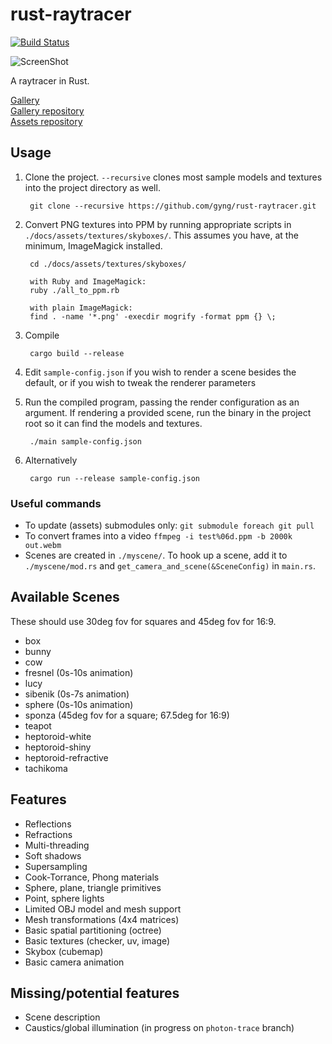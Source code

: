 rust-raytracer
==============
[![Build Status](https://travis-ci.org/gyng/rust-raytracer.svg?branch=master)](https://travis-ci.org/gyng/rust-raytracer)

![ScreenShot](https://raw.githubusercontent.com/gyng/rust-raytracer/master/docs/sample_render.png)

A raytracer in Rust.

[Gallery](http://gyng.github.io/rust-raytracer-gallery/) <br>
[Gallery repository](https://github.com/gyng/rust-raytracer-gallery) <br>
[Assets repository](https://github.com/gyng/raytracer-assets)


## Usage

1. Clone the project. `--recursive` clones most sample models and textures into the project directory as well.

        git clone --recursive https://github.com/gyng/rust-raytracer.git

2. Convert PNG textures into PPM by running appropriate scripts in `./docs/assets/textures/skyboxes/`.
   This assumes you have, at the minimum, ImageMagick installed.

        cd ./docs/assets/textures/skyboxes/

        with Ruby and ImageMagick:
        ruby ./all_to_ppm.rb

        with plain ImageMagick:
        find . -name '*.png' -execdir mogrify -format ppm {} \;

3. Compile

        cargo build --release

4. Edit `sample-config.json` if you wish to render a scene besides the default,
   or if you wish to tweak the renderer parameters

5. Run the compiled program, passing the render configuration as an argument.
   If rendering a provided scene, run the binary in the project root so it can find the models and textures.

        ./main sample-config.json

6. Alternatively

        cargo run --release sample-config.json


### Useful commands

* To update (assets) submodules only: `git submodule foreach git pull`
* To convert frames into a video `ffmpeg -i test%06d.ppm -b 2000k out.webm`
* Scenes are created in `./myscene/`. To hook up a scene, add it to `./myscene/mod.rs` and `get_camera_and_scene(&SceneConfig)` in `main.rs`.


## Available Scenes

These should use 30deg fov for squares and 45deg fov for 16:9.

* box
* bunny
* cow
* fresnel (0s-10s animation)
* lucy
* sibenik (0s-7s animation)
* sphere (0s-10s animation)
* sponza (45deg fov for a square; 67.5deg for 16:9)
* teapot
* heptoroid-white
* heptoroid-shiny
* heptoroid-refractive
* tachikoma


## Features

* Reflections
* Refractions
* Multi-threading
* Soft shadows
* Supersampling
* Cook-Torrance, Phong materials
* Sphere, plane, triangle primitives
* Point, sphere lights
* Limited OBJ model and mesh support
* Mesh transformations (4x4 matrices)
* Basic spatial partitioning (octree)
* Basic textures (checker, uv, image)
* Skybox (cubemap)
* Basic camera animation


## Missing/potential features

* Scene description
* Caustics/global illumination (in progress on `photon-trace` branch)
